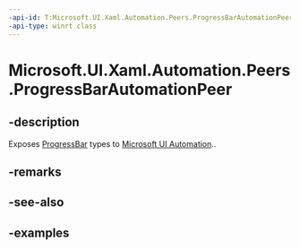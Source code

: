 ```yaml
---
-api-id: T:Microsoft.UI.Xaml.Automation.Peers.ProgressBarAutomationPeer
-api-type: winrt class
---
```


# Microsoft.UI.Xaml.Automation.Peers.ProgressBarAutomationPeer

<!--
public class ProgressBarAutomationPeer : Windows.UI.Xaml.Automation.Peers.RangeBaseAutomationPeer
-->

## -description

Exposes [ProgressBar](../microsoft.ui.xaml.controls/progressbar.md) types to [Microsoft UI Automation](/windows/win32/winauto/entry-uiauto-win32)..

## -remarks

## -see-also

## -examples

